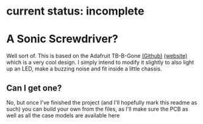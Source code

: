 # **current status: incomplete**

# A Sonic Screwdriver?  
Well sort of. This is based on the Adafruit TB-B-Gone [(Github)](https://github.com/adafruit/TV-B-Gone-kit) [(website)](https://www.adafruit.com/product/73) which is a very cool design. I simply intend to modify it slightly to also light up an LED, make a buzzing noise and fit inside a little chassis.  

## Can I get one?  
No, but once I've finished the project (and I'll hopefully mark this readme as such) you can build your own from the files, as I'll make sure the PCB as well as all the case models are available here
